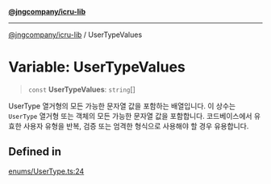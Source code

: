 [**@jngcompany/icru-lib**](../README.md)

***

[@jngcompany/icru-lib](../globals.md) / UserTypeValues

# Variable: UserTypeValues

> `const` **UserTypeValues**: `string`[]

UserType 열거형의 모든 가능한 문자열 값을 포함하는 배열입니다.
이 상수는 `UserType` 열거형 또는 객체의 모든 가능한 문자열 값을 포함합니다.
코드베이스에서 유효한 사용자 유형을 반복, 검증 또는 엄격한 형식으로 사용해야 할 경우 유용합니다.

## Defined in

[enums/UserType.ts:24](https://github.com/jngcompany/icru-lib/blob/463893065235bd00666c18bdf483558e3b5f75c6/src/enums/UserType.ts#L24)
